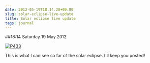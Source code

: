 ```yaml
---
date: 2012-05-19T18:14:28+09:00
slug: solar-eclipse-live-update
title: Solar eclipse live update
tags: journal
---
```


##18:14 Saturday 19 May 2012

[![P433](http://getfile9.posterous.com/getfile/files.posterous.com/thunderrabbit/JngpjIAvzGpBsjjdcArJsFEAnJDytqlxFHBIHuquHiEptsovloxxpsHwnGtk/p433.jpg.scaled500.jpg)](http://getfile2.posterous.com/getfile/files.posterous.com/thunderrabbit/JngpjIAvzGpBsjjdcArJsFEAnJDytqlxFHBIHuquHiEptsovloxxpsHwnGtk/p433.jpg.scaled1000.jpg)

This is what I can see so far of the solar eclipse.  I'll keep you posted!
